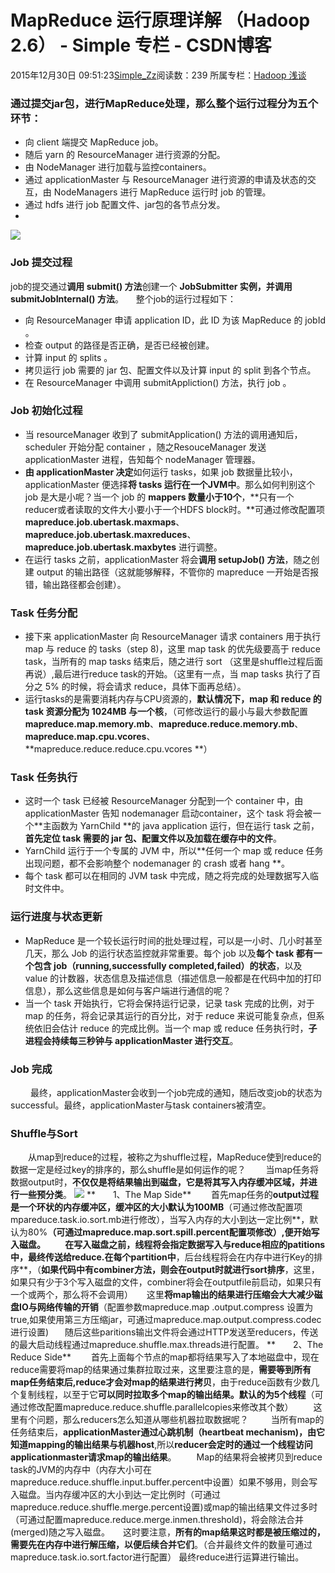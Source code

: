 # MapReduce 运行原理详解 （Hadoop 2.6） - Simple 专栏 - CSDN博客
2015年12月30日 09:51:23[Simple_Zz](https://me.csdn.net/love284969214)阅读数：239
所属专栏：[Hadoop 浅谈](https://blog.csdn.net/column/details/28029.html)
### 通过提交jar包，进行MapReduce处理，那么整个运行过程分为五个环节：
- 向 client 端提交 MapReduce job。
- 随后 yarn 的 ResourceManager 进行资源的分配。
- 由 NodeManager 进行加载与监控containers。
- 通过 applicationMaster 与 ResourceManager 进行资源的申请及状态的交互，由 NodeManagers 进行 MapReduce 运行时 job 的管理。
- 通过 hdfs 进行 job 配置文件、jar包的各节点分发。
- 
![](https://img-blog.csdn.net/20180920162825137?watermark/2/text/aHR0cHM6Ly9ibG9nLmNzZG4ubmV0L2xvdmUyODQ5NjkyMTQ=/font/5a6L5L2T/fontsize/400/fill/I0JBQkFCMA==/dissolve/70)
### Job 提交过程
job的提交通过**调用 submit() 方法**创建一个 **JobSubmitter **实例，并**调用 submitJobInternal() 方法**。
    整个job的运行过程如下：
- 向 ResourceManager 申请 application ID，此 ID 为该 MapReduce 的 jobId 。
- 检查 output 的路径是否正确，是否已经被创建。
- 计算 input 的 splits 。
- 拷贝运行 job 需要的 jar 包、配置文件以及计算 input 的 split 到各个节点。
- 在 ResourceManager 中调用 submitAppliction() 方法，执行 job 。
### Job 初始化过程
- 当 resourceManager 收到了 submitApplication() 方法的调用通知后，scheduler 开始分配 container ，随之ResouceManager 发送 applicationMaster 进程，告知每个 nodeManager 管理器。
- **由 applicationMaster 决定**如何运行 tasks，如果 job 数据量比较小，applicationMaster 便选择**将 tasks 运行在一个JVM中**。那么如何判别这个 job 是大是小呢？当一个 job 的 **mappers 数量小于10个**，**只有一个reducer或者读取的文件大小要小于一个HDFS block时。**可通过修改配置项 **mapreduce.job.ubertask.maxmaps**、**mapreduce.job.ubertask.maxreduces**、**mapreduce.job.ubertask.maxbytes** 进行调整。
- 在运行 tasks 之前，applicationMaster 将会**调用 setupJob() 方法**，随之创建 output 的输出路径（这就能够解释，不管你的 mapreduce 一开始是否报错，输出路径都会创建）。
### Task 任务分配
- 接下来 applicationMaster 向 ResourceManager 请求 containers 用于执行 map 与 reduce 的 tasks（step 8)，这里 map task 的优先级要高于 reduce task，当所有的 map tasks 结束后，随之进行 sort （这里是shuffle过程后面再说）,最后进行reduce task的开始。（这里有一点，当 map tasks 执行了百分之 5% 的时候，将会请求 reduce，具体下面再总结）。
- 运行tasks的是需要消耗内存与CPU资源的，**默认情况下，map 和 reduce 的 task 资源分配为 1024MB 与一个核**，（可修改运行的最小与最大参数配置 **mapreduce.map.memory.mb**、**mapreduce.reduce.memory.mb**、**mapreduce.map.cpu.vcores**、**mapreduce.reduce.reduce.cpu.vcores **）
### **Task 任务执行**
- 这时一个 task 已经被 ResourceManager 分配到一个 container 中，由 applicationMaster 告知 nodemanager 启动container，这个 task 将会被一个**主函数为 YarnChild **的 java application 运行，但在运行 task 之前，**首先定位 task 需要的 jar 包、配置文件以及加载在缓存中的文件**。
- YarnChild 运行于一个专属的 JVM 中，所以**任何一个 map 或 reduce 任务出现问题，都不会影响整个 nodemanager 的 crash 或者 hang **。
- 每个 task 都可以在相同的 JVM task 中完成，随之将完成的处理数据写入临时文件中。
### **运行进度与状态更新**
- MapReduce 是一个较长运行时间的批处理过程，可以是一小时、几小时甚至几天，那么 Job 的运行状态监控就非常重要。每个 job 以及**每个 task 都有一个包含 job（running,successfully completed,failed）的状态**，以及 value 的计数器，状态信息及描述信息（描述信息一般都是在代码中加的打印信息），那么这些信息是如何与客户端进行通信的呢？
- 当一个 task 开始执行，它将会保持运行记录，记录 task 完成的比例，对于 map 的任务，将会记录其运行的百分比，对于 reduce 来说可能复杂点，但系统依旧会估计 reduce 的完成比例。当一个 map 或 reduce 任务执行时，**子进程会持续每三秒钟与 applicationMaster 进行交互**。
### **Job 完成**
 　　最终，applicationMaster会收到一个job完成的通知，随后改变job的状态为successful。最终，applicationMaster与task containers被清空。
### Shuffle与Sort
　　从map到reduce的过程，被称之为shuffle过程，MapReduce使到reduce的数据一定是经过key的排序的，那么shuffle是如何运作的呢？
　　当map任务将数据output时，**不仅仅是将结果输出到磁盘，它是将其写入内存缓冲区域，并进行一些预分类**。
![](https://img-blog.csdn.net/20180920162922988?watermark/2/text/aHR0cHM6Ly9ibG9nLmNzZG4ubmV0L2xvdmUyODQ5NjkyMTQ=/font/5a6L5L2T/fontsize/400/fill/I0JBQkFCMA==/dissolve/70)
**　　1、The Map Side**
　　首先map任务的**output过程是一个环状的内存缓冲区，缓冲区的大小默认为100MB**（可通过修改配置项mpareduce.task.io.sort.mb进行修改），当写入内存的大小到达一定比例**，默认为80%**（可通过mapreduce.map.sort.spill.percent配置项修改）,便开始写入磁盘。
　　在写入磁盘之前，线程将会指定数据写入与reduce相应的patitions中，最终传送给reduce.在每个partition中**，后台线程将会在内存中进行Key的排序**，（**如果代码中有combiner方法，则会在output时就进行sort排序**，这里，如果只有少于3个写入磁盘的文件，combiner将会在outputfile前启动，如果只有一个或两个，那么将不会调用）
　 这里**将map输出的结果进行压缩会大大减少磁盘IO与网络传输的开销**（配置参数mapreduce.map .output.compress 设置为true,如果使用第三方压缩jar，可通过mapreduce.map.output.compress.codec进行设置)
　  随后这些paritions输出文件将会通过HTTP发送至reducers，传送的最大启动线程通过mapreduce.shuffle.max.threads进行配置。
**　　2、The Reduce Side**
　　首先上面每个节点的map都将结果写入了本地磁盘中，现在reduce需要将map的结果通过集群拉取过来，这里要注意的是，**需要等到所有map任务结束后,reduce才会对map的结果进行拷贝**，由于reduce函数有少数几个复制线程，以至于它**可以同时拉取多个map的输出结果。默认的为5个线程**（可通过修改配置mapreduce.reduce.shuffle.parallelcopies来修改其个数）
　　这里有个问题，那么reducers怎么知道从哪些机器拉取数据呢？ 
　　当所有map的任务结束后，**applicationMaster通过心跳机制（heartbeat mechanism)，由它知道mapping的输出结果与机器host**,所以**reducer会定时的通过一个线程访问applicationmaster请求map的输出结果**。
　　Map的结果将会被拷贝到reduce task的JVM的内存中（内存大小可在mapreduce.reduce.shuffle.input.buffer.percent中设置）如果不够用，则会写入磁盘。当内存缓冲区的大小到达一定比例时（可通过mapreduce.reduce.shuffle.merge.percent设置)或map的输出结果文件过多时（可通过配置mapreduce.reduce.merge.inmen.threshold)，将会除法合并(merged)随之写入磁盘。　　这时要注意，**所有的map结果这时都是被压缩过的，需要先在内存中进行解压缩，以便后续合并它们**。（合并最终文件的数量可通过mapreduce.task.io.sort.factor进行配置） 最终reduce进行运算进行输出。
